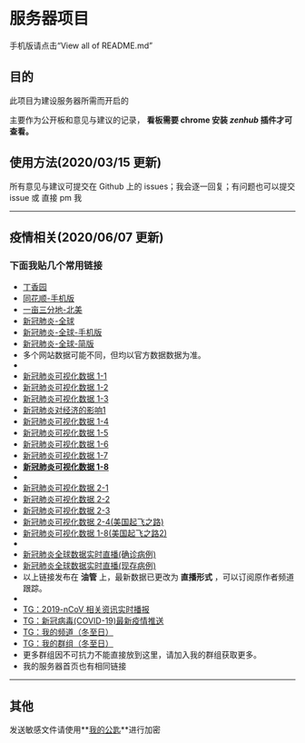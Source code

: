 # 服务器项目

手机版请点击“View all of README.md”

## 目的

此项目为建设服务器所需而开启的

主要作为公开板和意见与建议的记录， **看板需要 chrome 安装 _zenhub_ 插件才可查看。**

## 使用方法(2020/03/15 更新)

所有意见与建议可提交在 Github 上的 issues；我会逐一回复；有问题也可以提交 issue 或 直接 pm 我

---

## 疫情相关(2020/06/07 更新)

### 下面我贴几个常用链接

- [丁香园](https://ncov.dxy.cn/ncovh5/view/pneumonia)
- [同花顺-手机版](http://activity.10jqka.com.cn/acmake/cache/926.html)
- [一亩三分地-北美](https://coronavirus.1point3acres.com/)
- [新冠肺炎-全球](https://gisanddata.maps.arcgis.com/apps/opsdashboard/index.html#/bda7594740fd40299423467b48e9ecf6)
- [新冠肺炎-全球-手机版](https://www.arcgis.com/apps/opsdashboard/index.html#/85320e2ea5424dfaaa75ae62e5c06e61)
- [新冠肺炎-全球-简版](https://covid2019app.live/live)
- 多个网站数据可能不同，但均以官方数据数据为准。
-
- [新冠肺炎可视化数据 1-1](https://www.youtube.com/watch?v=6dDD2tHWWnU)
- [新冠肺炎可视化数据 1-2](https://www.youtube.com/watch?v=9PYKYjkqnGU)
- [新冠肺炎可视化数据 1-3](https://www.youtube.com/watch?v=KrgYEdb-Fls)
- [新冠肺炎对经济的影响1](https://www.youtube.com/watch?v=_-qChOIZ08E)
- [新冠肺炎可视化数据 1-4](https://youtu.be/n4no04822NQ)
- [新冠肺炎可视化数据 1-5](https://www.youtube.com/watch?v=sz1bGzYdRdk)
- [新冠肺炎可视化数据 1-6](https://www.youtube.com/watch?v=x_wZQ8fVIwQ)
- [新冠肺炎可视化数据 1-7](https://youtu.be/LnQcbAKWkPE)
- **[新冠肺炎可视化数据 1-8](https://www.youtube.com/watch?v=b1hRKhHhOF4)**
- 
- [新冠肺炎可视化数据 2-1](https://youtu.be/z6pBq3oXe5M)
- [新冠肺炎可视化数据 2-2](https://youtu.be/IZWPpKdlonA)
- [新冠肺炎可视化数据 2-3](https://youtu.be/dOXSaXUi1OQ)
- [新冠肺炎可视化数据 2-4(美国起飞之路)](https://www.youtube.com/watch?v=GO4PG7xwSys)
- [新冠肺炎可视化数据 1-8(美国起飞之路2)](https://www.youtube.com/watch?v=1rEO8iJB45A)
- 
- [新冠肺炎全球数据实时直播(确诊病例)](https://www.youtube.com/watch?v=NMre6IAAAiU)
- [新冠肺炎全球数据实时直播(现存病例)](https://www.youtube.com/watch?v=orT4nVeryTc)
- 以上链接发布在 **油管** 上，最新数据已更改为 **直播形式** ，可以订阅原作者频道跟踪。
-
- [TG：2019-nCoV 相关资讯实时播报](https://t.me/nCoV2019)
- [TG：新冠病毒(COVID-19)最新疫情推送](https://t.me/CoronavirusNews)
- [TG：我的频道（冬至日）](https://t.me/neva0theresia)
- [TG：我的群组（冬至日）](https://t.me/neva0theresia_group)
- 更多群组因不可抗力不能直接放到这里，请加入我的群组获取更多。
- 我的服务器首页也有相同链接

---

## 其他

发送敏感文件请使用**[我的公匙](https://neva0.icu)**进行加密
